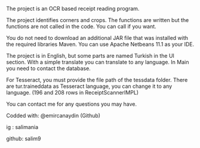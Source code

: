 The project is an OCR based receipt reading program. 

The project identifies corners and crops. The functions are written but the functions are not called in the code. You can call if you want.

You do not need to download an additional JAR file that was installed with the required libraries Maven. You can use Apache Netbeans 11.1 as your IDE.

The project is in English, but some parts are named Turkish in the UI section. With a simple translate you can translate to any language. In Main you need to contact the database.

For Tesseract, you must provide the file path of the tessdata folder. There are tur.traineddata as Tesseract language, you can change it to any language.
(196 and 208 rows in ReceiptScannerIMPL)

You can contact me for any questions you may have.

Codded with: @emircanaydin (Github) 

ig : salimania

github: salim9
